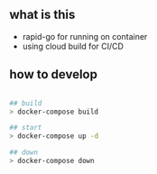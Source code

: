 ## what is this

- rapid-go for running on container
- using cloud build for CI/CD

## how to develop

```bash

## build
> docker-compose build

## start
> docker-compose up -d

## down
> docker-compose down

```
